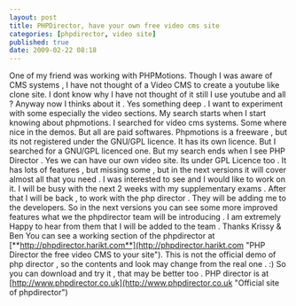 ```yaml
---
layout: post
title: PHPDirector, have your own free video cms site
categories: [phpdirector, video site]
published: true
date: 2009-02-22 08:18
---
```

One of my friend was working with PHPMotions. Though I was aware of CMS systems , I have not thought of a Video CMS to create a youtube like clone site. I dont know why I have not thought of it still I use youtube and all ?  Anyway now I thinks about it . Yes something deep . I want to experiment with  some especially the video sections. My search starts when I start knowing about phpmotions. I searched for video cms systems. Some where nice in the demos. But all are paid softwares. Phpmotions is a freeware , but its not registered under the GNU/GPL licence. It has its own licence. But I searched for a GNU/GPL licenced one.  But my search ends when I see PHP Director . Yes we can have our own video site. Its under GPL Licence too . It has lots of features , but missing some , but in the next versions it will cover almost all that you need . I was interested to see and I would like to work on it. I will be busy with the next 2 weeks with my supplementary exams . After that I will be back , to work with the php director . They will be adding me to the developers. So in the next versions you can see some more improved features what we the phpdirector team will be introducing . I am extremely Happy to hear from them that I will be added to the team . Thanks Krissy & Ben  You can see a working section of the phpdirector at [**http://phpdirector.harikt.com**](http://phpdirector.harikt.com "PHP Director the free video CMS to your site"). This is not the official demo of php director , so the contents and look may change from the real one . :) So you can download and try it , that may be better too . PHP director is at [http://www.phpdirector.co.uk](http://www.phpdirector.co.uk "Official site of phpdirector")   
